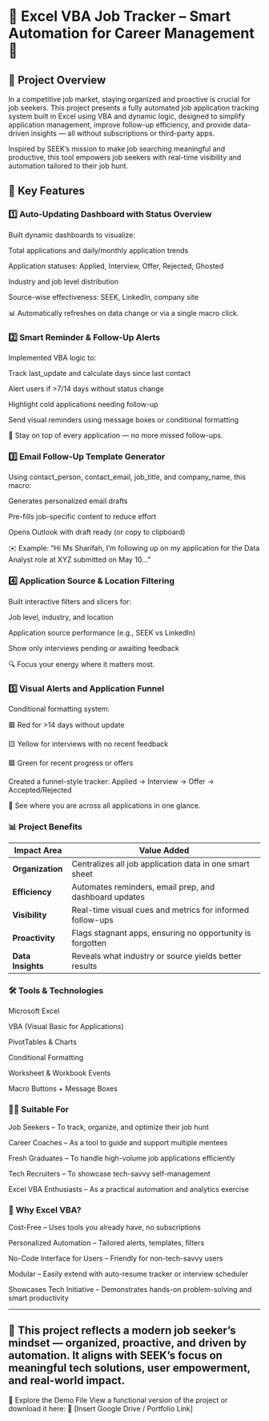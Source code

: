 # 🌟 Excel VBA Job Tracker – Smart Automation for Career Management 🌟

## 🧩 Project Overview
In a competitive job market, staying organized and proactive is crucial for job seekers. This project presents a fully automated job application tracking system built in Excel using VBA and dynamic logic, designed to simplify application management, improve follow-up efficiency, and provide data-driven insights — all without subscriptions or third-party apps.

Inspired by SEEK’s mission to make job searching meaningful and productive, this tool empowers job seekers with real-time visibility and automation tailored to their job hunt.

## 🔧 Key Features
### 1️⃣ Auto-Updating Dashboard with Status Overview
Built dynamic dashboards to visualize:

Total applications and daily/monthly application trends

Application statuses: Applied, Interview, Offer, Rejected, Ghosted

Industry and job level distribution

Source-wise effectiveness: SEEK, LinkedIn, company site

📊 Automatically refreshes on data change or via a single macro click.

### 2️⃣ Smart Reminder & Follow-Up Alerts
Implemented VBA logic to:

Track last_update and calculate days since last contact

Alert users if >7/14 days without status change

Highlight cold applications needing follow-up

Send visual reminders using message boxes or conditional formatting

🚨 Stay on top of every application — no more missed follow-ups.

### 3️⃣ Email Follow-Up Template Generator
Using contact_person, contact_email, job_title, and company_name, this macro:

Generates personalized email drafts

Pre-fills job-specific content to reduce effort

Opens Outlook with draft ready (or copy to clipboard)

✉️ Example:
“Hi Ms Sharifah, I’m following up on my application for the Data Analyst role at XYZ submitted on May 10…”

### 4️⃣ Application Source & Location Filtering
Built interactive filters and slicers for:

Job level, industry, and location

Application source performance (e.g., SEEK vs LinkedIn)

Show only interviews pending or awaiting feedback

🔍 Focus your energy where it matters most.

### 5️⃣ Visual Alerts and Application Funnel
Conditional formatting system:

🟥 Red for >14 days without update

🟨 Yellow for interviews with no recent feedback

🟩 Green for recent progress or offers

Created a funnel-style tracker:
Applied → Interview → Offer → Accepted/Rejected

🔄 See where you are across all applications in one glance.

### 📊 Project Benefits

| **Impact Area**   | **Value Added**                                           |
| ----------------- | --------------------------------------------------------- |
| **Organization**  | Centralizes all job application data in one smart sheet   |
| **Efficiency**    | Automates reminders, email prep, and dashboard updates    |
| **Visibility**    | Real-time visual cues and metrics for informed follow-ups |
| **Proactivity**   | Flags stagnant apps, ensuring no opportunity is forgotten |
| **Data Insights** | Reveals what industry or source yields better results     |

### 🛠 Tools & Technologies
Microsoft Excel

VBA (Visual Basic for Applications)

PivotTables & Charts

Conditional Formatting

Worksheet & Workbook Events

Macro Buttons + Message Boxes

### 🧑‍💼 Suitable For
Job Seekers – To track, organize, and optimize their job hunt

Career Coaches – As a tool to guide and support multiple mentees

Fresh Graduates – To handle high-volume job applications efficiently

Tech Recruiters – To showcase tech-savvy self-management

Excel VBA Enthusiasts – As a practical automation and analytics exercise

### 🚀 Why Excel VBA?
Cost-Free – Uses tools you already have, no subscriptions

Personalized Automation – Tailored alerts, templates, filters

No-Code Interface for Users – Friendly for non-tech-savvy users

Modular – Easily extend with auto-resume tracker or interview scheduler

Showcases Tech Initiative – Demonstrates hands-on problem-solving and smart productivity

---
🧩 This project reflects a modern job seeker’s mindset — organized, proactive, and driven by automation. It aligns with SEEK’s focus on meaningful tech solutions, user empowerment, and real-world impact.
--- 

📎 Explore the Demo File
View a functional version of the project or download it here:
🔗 [Insert Google Drive / Portfolio Link]
